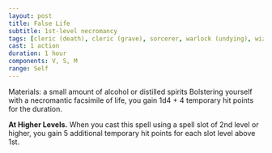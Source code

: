 ```yaml
---
layout: post
title: False Life
subtitle: 1st-level necromancy
tags: [cleric (death), cleric (grave), sorcerer, warlock (undying), wizard, level1, necromancy]
cast: 1 action
duration: 1 hour
components: V, S, M
range: Self
---
```

Materials: a small amount of alcohol or distilled spirits
Bolstering yourself with a necromantic facsimile of life, you gain 1d4 + 4 temporary hit points for the duration.

**At Higher Levels.** When you cast this spell using a spell slot of 2nd level or higher, you gain 5 additional temporary hit points for each slot level above 1st.